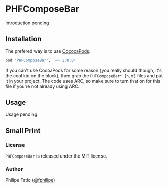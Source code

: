 # PHFComposeBar

Introduction pending

## Installation

The prefered way is to use [CococaPods](http://cocoapods.org).

```ruby
pod 'PHFComposeBar', '~> 1.0.0'
```

If you can't use CocoaPods for some reason (you really should though, it's the
cool kid on the block), then grab the `PHFComposeBar*.{h,m}` files and put it
in your project.  The code uses ARC, so make sure to turn that on for this file
if you're not already using ARC.

## Usage

Usage pending

## Small Print

### License

`PHFComposeBar` is released under the MIT license.

### Author

Philipe Fatio ([@fphilipe](http://twitter.com/fphilipe))

